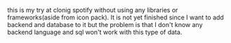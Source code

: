 this is my try at clonig spotify without using any libraries or frameworks(aside from icon pack).
It is not yet finished since I want to add backend and database to it but the problem is that I don't know any backend language and sql won't work with this type of data.
